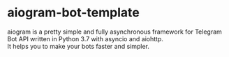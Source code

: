 # aiogram-bot-template
aiogram is a pretty simple and fully asynchronous framework for Telegram Bot API written in Python 3.7 with asyncio and aiohttp.<br> 
It helps you to make your bots faster and simpler.
